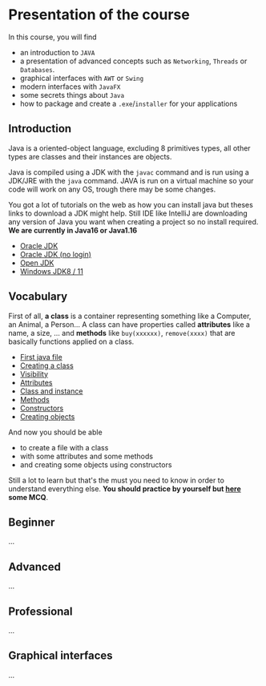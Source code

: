 # Presentation of the course

In this course, you will find

* an introduction to `JAVA`
* a presentation of advanced concepts such as `Networking`, `Threads` or `Databases`.
* graphical interfaces with `AWT` or `Swing`
* modern interfaces with `JavaFX`
* some secrets things about `Java`
* how to package and create a `.exe`/`installer` for your applications

<div class="sr"></div>

## Introduction

Java is a oriented-object language, excluding 8 primitives types,
all other types are classes and their instances are objects.

Java is compiled using a JDK with the ``javac`` command and
is run using a JDK/JRE with the ``java`` command. JAVA is run
on a virtual machine so your code will work on any OS, trough
there may be some changes.

You got a lot of tutorials on the web as how you can install java
but theses links to download a JDK might help. Still IDE like
IntelliJ are downloading any version of Java you want when creating
a project so no install required. **We are currently in Java16
or Java1.16**

* [Oracle JDK](https://www.oracle.com/java/technologies/javase-downloads.html)
* [Oracle JDK (no login)](https://jdk.java.net/archive/)
* [Open JDK](https://openjdk.java.net/projects/jdk/)
* [Windows JDK8 / 11](https://github.com/ojdkbuild/ojdkbuild)

<div class="sl"></div>

## Vocabulary

First of all, **a class** is a container representing something
like a Computer, an Animal, a Person... A class can have properties
called **attributes** like a name, a size, ... and **methods**
like ``buy(xxxxxx)``, `remove(xxxx)` that are basically functions
applied on a class.

* [First java file](structure/main.md)
* [Creating a class](structure/class.md)
* [Visibility](structure/visiblity.md)
* [Attributes](structure/attributes.md)
* [Class and instance](structure/class-instance.md)
* [Methods](structure/methods.md)
* [Constructors](structure/constructors.md)
* [Creating objects](structure/creation.md)

And now you should be able

* to create a file with a class
* with some attributes and some methods
* and creating some objects using constructors

Still a lot to learn but that's the must you need to know in order
to understand everything else. **You should practice by yourself
but [here](structure/mcq.md) some MCQ**.

<div class="sr"></div>

## Beginner

...

<div class="sl"></div>

## Advanced

...

<div class="sr"></div>

## Professional

...

<div class="sl"></div>

## Graphical interfaces

...